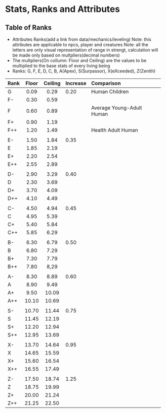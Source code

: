 Stats, Ranks and Attributes
============================

Table of Ranks
----------------

* Attributes Ranks(add a link from data/mechanics/leveling)
Note: this attributes are applicable to npcs, player and creatures
Note: all the letters are only visual representation of range in strengt, calculation will be made only based on multpliers(decimal numbers)
* The multpliers(On collumn: Floor and Ceiling) are the values to be multiplied to the base stats of every living being
* Ranks: G, F, E, D, C, B, A(Apex), S(Surpassor), X(eXceeded), Z(Zenith)

| Rank | Floor | Ceiling | Increase | Comparison |
|:-----|:-----:|:-------:|:---------|:-----------|
| G    | 0.09  | 0.29	 | 0.20     |Human Children|
| F-   | 0.30  | 0.59    |          |            | 
| F    | 0.60  | 0.89    |	        | Average Young-Adult Human | 
| F+   | 0.90  | 1.19    |	        | 			 |
| F++  | 1.20  | 1.49    |	        | Health Adult Human        |
|      |       |         |			| 		     |
| E-   | 1.50  | 1.84    | 0.35     |			 |
| E    | 1.85  | 2.19    |          |			 |
| E+   | 2.20  | 2.54    | 			|			 |
| E++  | 2.55  | 2.89    |			|			 |
|      |       |         |			| 			 |
| D-   | 2.90  | 3.29    | 0.40 	|			 |
| D    | 2.30  | 3.69    |			|			 |
| D+   | 3.70  | 4.09    |			|			 |
| D++  | 4.10  | 4.49    |			| 			 |
|      |       |         |			| 			 |
| C-   | 4.50  | 4.94    | 0.45		|			 |
| C    | 4.95  | 5.39    |			|			 |
| C+   | 5.40  | 5.84    |			|			 |
| C++  | 5.85  | 6.29    |			|			 |
|      |       |         |			|			 |
| B-   | 6.30  | 6.79    | 0.50		|			 |
| B    | 6.80  | 7.29    |			|			 |
| B+   | 7.30  | 7.79    |			|			 |
| B++  | 7.80  | 8,29    |			|			 |
|	   |       |         |			| 			 |
| A-   | 8.30  | 8.89    | 0.60		|			 |
| A    | 8.90  | 9.49    |			|			 |
| A+   | 9.50  | 10.09   |			| 			 |
| A++  | 10.10 | 10.69   |			| 			 |
|      |       |         |			|			 |
| S-   | 10.70 | 11.44   | 0.75		|			 |
| S    | 11.45 | 12.19   |			|			 |
| S+   | 12.20 | 12.94   |			|			 |
| S++  | 12.95 | 13.69   |			|			 |
|      |	   |	     |			|			 |
| X-   | 13.70 | 14.64   | 0.95		|			 |
| X    | 14.65 | 15.59   |			|			 |
| X+   | 15.60 | 16.54   |			|			 |
| X++  | 16.55 | 17.49   |			|			 |
|	   |	   |	     |			|			 |
| Z-   | 17.50 | 18.74   | 1.25		|			 |
| Z    | 18.75 | 19.99   |			|			 |
| Z+   | 20.00 | 21.24   |			|			 |
| Z++  | 21.25 | 22.50   |			|			 |




